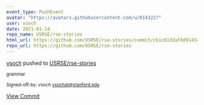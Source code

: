 ```yaml
---
event_type: PushEvent
avatar: "https://avatars.githubusercontent.com/u/814322?"
user: vsoch
date: 2021-01-14
repo_name: USRSE/rse-stories
html_url: https://github.com/USRSE/rse-stories/commit/cb1c613daf8d9143a83b5fe2b1ff9b80617323e4
repo_url: https://github.com/USRSE/rse-stories
---
```


<a href='https://github.com/vsoch' target='_blank'>vsoch</a> pushed to <a href='https://github.com/USRSE/rse-stories' target='_blank'>USRSE/rse-stories</a>

<small>grammar

Signed-off-by: vsoch <vsochat@stanford.edu></small>

<a href='https://github.com/USRSE/rse-stories/commit/cb1c613daf8d9143a83b5fe2b1ff9b80617323e4' target='_blank'>View Commit</a>
